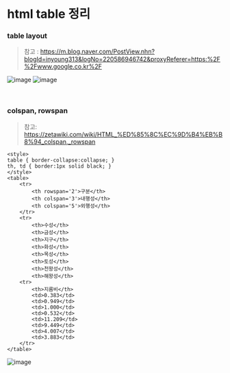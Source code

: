 # html table 정리  

### table layout
> 참고 : https://m.blog.naver.com/PostView.nhn?blogId=inyoung313&logNo=220586946742&proxyReferer=https:%2F%2Fwww.google.co.kr%2F

![image](https://user-images.githubusercontent.com/45334819/92977557-436bdb80-f4c8-11ea-8caf-29740b39c359.png)
![image](https://user-images.githubusercontent.com/45334819/92977602-63030400-f4c8-11ea-90f3-4b97fd487dfa.png)

<br>

### colspan, rowspan
> 참고: https://zetawiki.com/wiki/HTML_%ED%85%8C%EC%9D%B4%EB%B8%94_colspan,_rowspan

```
<style>  
table { border-collapse:collapse; }  
th, td { border:1px solid black; }
</style>
<table>
	<tr>
		<th rowspan='2'>구분</th>
		<th colspan='3'>내행성</th>
		<th colspan='5'>외행성</th>
	</tr>
	<tr>
		<th>수성</th>
		<th>금성</th>
		<th>지구</th>
		<th>화성</th>
		<th>목성</th>
		<th>토성</th>
		<th>천왕성</th>
		<th>해왕성</th>
	<tr>
		<th>지름비</th>
		<td>0.383</td>
		<td>0.949</td>
		<td>1.000</td>
		<td>0.532</td>
		<td>11.209</td>
		<td>9.449</td>
		<td>4.007</td>
		<td>3.883</td>
	</tr>
</table>
```
![image](https://user-images.githubusercontent.com/45334819/92977488-20412c00-f4c8-11ea-81a6-349f8abd558d.png)

